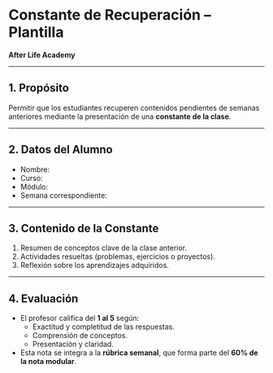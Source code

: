# Constante de Recuperación – Plantilla  
**After Life Academy**

---

## 1. Propósito
Permitir que los estudiantes recuperen contenidos pendientes de semanas anteriores mediante la presentación de una **constante de la clase**.

---

## 2. Datos del Alumno
- Nombre:  
- Curso:  
- Módulo:  
- Semana correspondiente:  

---

## 3. Contenido de la Constante
1. Resumen de conceptos clave de la clase anterior.  
2. Actividades resueltas (problemas, ejercicios o proyectos).  
3. Reflexión sobre los aprendizajes adquiridos.  

---

## 4. Evaluación
- El profesor califica del **1 al 5** según:  
  - Exactitud y completitud de las respuestas.  
  - Comprensión de conceptos.  
  - Presentación y claridad.  
- Esta nota se integra a la **rúbrica semanal**, que forma parte del **60% de la nota modular**.
